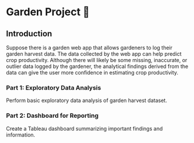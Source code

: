 # Garden Project :seedling:

## Introduction

Suppose there is a garden web app that allows gardeners to log their garden harvest data.
The data collected by the web app can help predict crop productivity. Although there will likely be some
missing, inaccurate, or outlier data logged by the gardener, the analytical findings derived from
the data can give the user more confidence in estimating crop productivity.

### Part 1: Exploratory Data Analysis
Perform basic exploratory data analysis of garden harvest dataset.

### Part 2: Dashboard for Reporting
Create a Tableau dashboard summarizing important findings and information.

